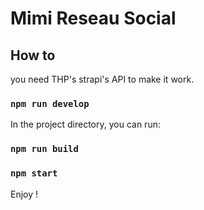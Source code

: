 # Mimi Reseau Social



## How to

you need THP's strapi's API to make it work.
### `npm run develop`

In the project directory, you can run:
### `npm run build`
### `npm start`

Enjoy !
